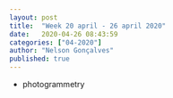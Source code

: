 ```yaml
---
layout: post
title:  "Week 20 april - 26 april 2020"
date:   2020-04-26 08:43:59
categories: ["04-2020"]
author: "Nelson Gonçalves"
published: true
---
```


* photogrammetry

